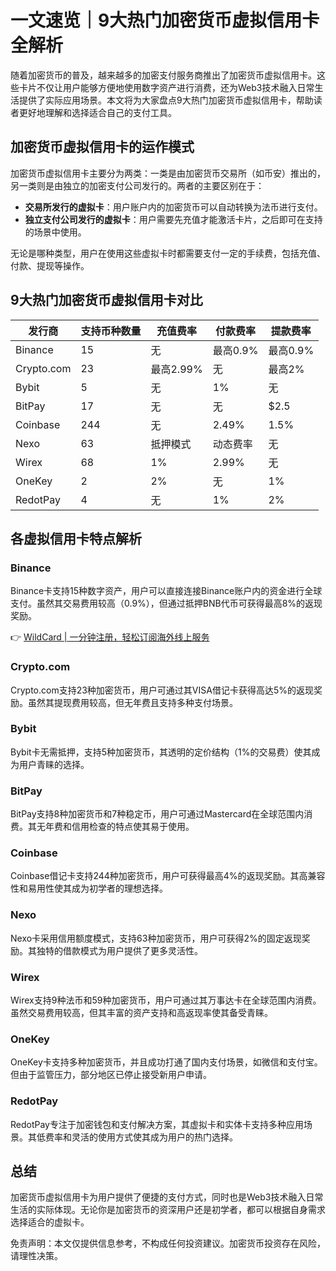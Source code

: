 # 一文速览｜9大热门加密货币虚拟信用卡全解析

随着加密货币的普及，越来越多的加密支付服务商推出了加密货币虚拟信用卡。这些卡片不仅让用户能够方便地使用数字资产进行消费，还为Web3技术融入日常生活提供了实际应用场景。本文将为大家盘点9大热门加密货币虚拟信用卡，帮助读者更好地理解和选择适合自己的支付工具。

## 加密货币虚拟信用卡的运作模式

加密货币虚拟信用卡主要分为两类：一类是由加密货币交易所（如币安）推出的，另一类则是由独立的加密支付公司发行的。两者的主要区别在于：

- **交易所发行的虚拟卡**：用户账户内的加密货币可以自动转换为法币进行支付。
- **独立支付公司发行的虚拟卡**：用户需要先充值才能激活卡片，之后即可在支持的场景中使用。

无论是哪种类型，用户在使用这些虚拟卡时都需要支付一定的手续费，包括充值、付款、提现等操作。

## 9大热门加密货币虚拟信用卡对比

| **发行商**    | **支持币种数量** | **充值费率** | **付款费率** | **提款费率** |
|---------------|------------------|--------------|--------------|--------------|
| Binance       | 15               | 无           | 最高0.9%     | 最高0.9%     |
| Crypto.com    | 23               | 最高2.99%    | 无           | 最高2%       |
| Bybit         | 5                | 无           | 1%           | 无           |
| BitPay        | 17               | 无           | 无           | $2.5         |
| Coinbase      | 244              | 无           | 2.49%        | 1.5%         |
| Nexo          | 63               | 抵押模式     | 动态费率     | 无           |
| Wirex         | 68               | 1%           | 2.99%        | 无           |
| OneKey        | 2                | 2%           | 无           | 1%           |
| RedotPay      | 4                | 无           | 1%           | 2%           |

## 各虚拟信用卡特点解析

### Binance

Binance卡支持15种数字资产，用户可以直接连接Binance账户内的资金进行全球支付。虽然其交易费用较高（0.9%），但通过抵押BNB代币可获得最高8%的返现奖励。

👉 [WildCard | 一分钟注册，轻松订阅海外线上服务](https://bbtdd.com/WildCard)

### Crypto.com

Crypto.com支持23种加密货币，用户可通过其VISA借记卡获得高达5%的返现奖励。虽然其提现费用较高，但无年费且支持多种支付场景。

### Bybit

Bybit卡无需抵押，支持5种加密货币，其透明的定价结构（1%的交易费）使其成为用户青睐的选择。

### BitPay

BitPay支持8种加密货币和7种稳定币，用户可通过Mastercard在全球范围内消费。其无年费和信用检查的特点使其易于使用。

### Coinbase

Coinbase借记卡支持244种加密货币，用户可获得最高4%的返现奖励。其高兼容性和易用性使其成为初学者的理想选择。

### Nexo

Nexo卡采用信用额度模式，支持63种加密货币，用户可获得2%的固定返现奖励。其独特的借款模式为用户提供了更多灵活性。

### Wirex

Wirex支持9种法币和59种加密货币，用户可通过其万事达卡在全球范围内消费。虽然交易费用较高，但其丰富的资产支持和高返现率使其备受青睐。

### OneKey

OneKey卡支持多种加密货币，并且成功打通了国内支付场景，如微信和支付宝。但由于监管压力，部分地区已停止接受新用户申请。

### RedotPay

RedotPay专注于加密钱包和支付解决方案，其虚拟卡和实体卡支持多种应用场景。其低费率和灵活的使用方式使其成为用户的热门选择。

## 总结

加密货币虚拟信用卡为用户提供了便捷的支付方式，同时也是Web3技术融入日常生活的实际体现。无论你是加密货币的资深用户还是初学者，都可以根据自身需求选择适合的虚拟卡。

免责声明：本文仅提供信息参考，不构成任何投资建议。加密货币投资存在风险，请理性决策。